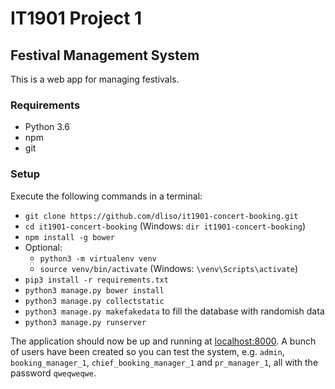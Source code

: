 # IT1901 Project 1
## Festival Management System

This is a web app for managing festivals.

### Requirements
- Python 3.6
- npm
- git

### Setup
Execute the following commands in a terminal:
- `git clone https://github.com/dliso/it1901-concert-booking.git`
- `cd it1901-concert-booking` (Windows: `dir it1901-concert-booking`)
- `npm install -g bower`
- Optional:
  - `python3 -m virtualenv venv`
  - `source venv/bin/activate` (Windows: `\venv\Scripts\activate`)
- `pip3 install -r requirements.txt`
- `python3 manage.py bower install`
- `python3 manage.py collectstatic`
- `python3 manage.py makefakedata` to fill the database with randomish data
- `python3 manage.py runserver`

The application should now be up and running at [localhost:8000](http://localhost:8000).
A bunch of users have been created so you can test the system, e.g. `admin`, `booking_manager_1`, `chief_booking_manager_1` and `pr_manager_1`, all with the password `qweqweqwe`.
